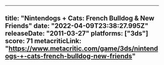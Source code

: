 
---
title: "Nintendogs + Cats: French Bulldog & New Friends"
date: "2022-04-09T23:38:27.995Z"
releaseDate: "2011-03-27"
platforms: ["3ds"]
score: 71
metacriticLink: "https://www.metacritic.com/game/3ds/nintendogs-+-cats-french-bulldog-new-friends"
---

